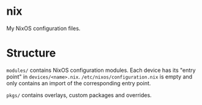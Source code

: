 # nix

My NixOS configuration files.

# Structure

`modules/` contains NixOS configuration modules. Each device has its
"entry point" in `devices/<name>.nix`. `/etc/nixos/configuration.nix` is
empty and only contains an import of the corresponding entry point.

`pkgs/` contains overlays, custom packages and overrides.